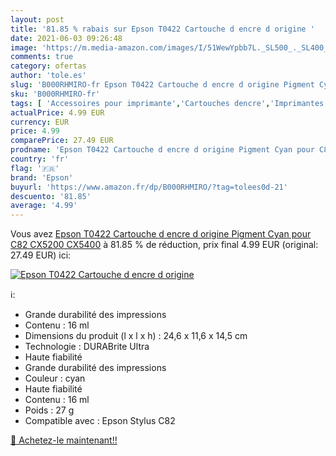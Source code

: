 ```yaml
---
layout: post
title: '81.85 % rabais sur Epson T0422 Cartouche d encre d origine '
date: 2021-06-03 09:26:48
image: 'https://m.media-amazon.com/images/I/51WewYpbb7L._SL500_._SL400_.jpg'
comments: true
category: ofertas
author: 'tole.es'
slug: 'B000RHMIRO-fr Epson T0422 Cartouche d encre d origine Pigment Cyan pour...'
sku: 'B000RHMIRO-fr'
tags: [ 'Accessoires pour imprimante','Cartouches dencre','Imprimantes et accessoires','Informatique','epson', ]
actualPrice: 4.99 EUR
currency: EUR
price: 4.99
comparePrice: 27.49 EUR
prodname: 'Epson T0422 Cartouche d encre d origine Pigment Cyan pour C82 CX5200 CX5400'
country: 'fr'
flag: '🇫🇷'
brand: 'Epson'
buyurl: 'https://www.amazon.fr/dp/B000RHMIRO/?tag=tolees0d-21'
descuento: '81.85'
average: '4.99'
---
```


Vous avez [Epson T0422 Cartouche d encre d origine Pigment Cyan pour C82 CX5200 CX5400](https://www.amazon.fr/dp/B000RHMIRO/?tag=tolees0d-21)  à  81.85 % de réduction, prix final  4.99 EUR (original: 27.49 EUR) ici:

[![Epson T0422 Cartouche d encre d origine ](https://m.media-amazon.com/images/I/51WewYpbb7L._SL500_._SL400_.jpg)](https://www.amazon.fr/dp/B000RHMIRO/?tag=tolees0d-21)

ℹ️:

- Grande durabilité des impressions
- Contenu : 16 ml
- Dimensions du produit (l x l x h) : 24,6 x 11,6 x 14,5 cm
- Technologie : DURABrite Ultra
- Haute fiabilité
- Grande durabilité des impressions
- Couleur : cyan
- Haute fiabilité
- Contenu : 16 ml
- Poids : 27 g
- Compatible avec : Epson Stylus C82

[🛒 Achetez-le maintenant!!](https://www.amazon.fr/dp/B000RHMIRO/?tag=tolees0d-21)
